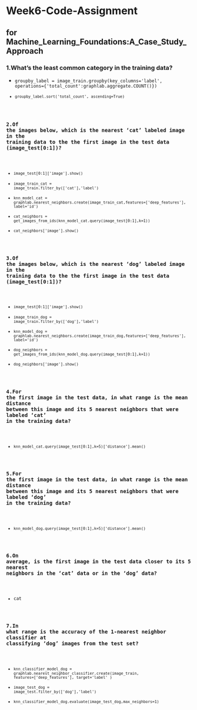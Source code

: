 # Week6-Code-Assignment 
## for Machine_Learning_Foundations:A_Case_Study_Approach
### 1.What’s the least common category in the training data?
- <code>groupby_label = image_train.groupby(key_columns='label', operations={'total_count':graphlab.aggregate.COUNT()})
- <code>groupby_label.sort('total_count', ascending=True)</code>

### 2.Of the images below, which is the nearest ‘cat’ labeled image in the training data to the the first image in the test data (image_test[0:1])?
- <code>image_test[0:1]['image'].show()</code><br />
- <code>image_train_cat = image_train.filter_by(['cat'],'label')</code>
- <code>knn_model_cat = graphlab.nearest_neighbors.create(image_train_cat,features=['deep_features'],
                                             label='id')</code>
- <code>cat_neighbors = get_images_from_ids(knn_model_cat.query(image_test[0:1],k=1))</code>
- <code>cat_neighbors['image'].show()</code>

### 3.Of the images below, which is the nearest ‘dog’ labeled image in the training data to the the first image in the test data (image_test[0:1])?
- <code>image_test[0:1]['image'].show()</code>
- <code>image_train_dog = image_train.filter_by(['dog'],'label')</code>
- <code>knn_model_dog = graphlab.nearest_neighbors.create(image_train_dog,features=['deep_features'],
                                             label='id')</code>
- <code>dog_neighbors = get_images_from_ids(knn_model_dog.query(image_test[0:1],k=1))</code>
- <code>dog_neighbors['image'].show()</code>

### 4.For the first image in the test data, in what range is the mean distance between this image and its 5 nearest neighbors that were labeled ‘cat’ in the training data?
- <code>knn_model_cat.query(image_test[0:1],k=5)['distance'].mean()</code>

### 5.For the first image in the test data, in what range is the mean distance between this image and its 5 nearest neighbors that were labeled ‘dog’ in the training data?
- <code>knn_model_dog.query(image_test[0:1],k=5)['distance'].mean()</code>

### 6.On average, is the first image in the test data closer to its 5 nearest neighbors in the ‘cat’ data or in the ‘dog’ data?
- cat

### 7.In what range is the accuracy of the 1-nearest neighbor classifier at classifying ‘dog’ images from the test set?
- <code>knn_classifier_model_dog = graphlab.nearest_neighbor_classifier.create(image_train,
                                                                       features=['deep_features'],
                                                                       target='label'
                                                                       )</code>
- <code>image_test_dog = image_test.filter_by(['dog'],'label')</code>
- <code>knn_classifier_model_dog.evaluate(image_test_dog,max_neighbors=1)</code>

